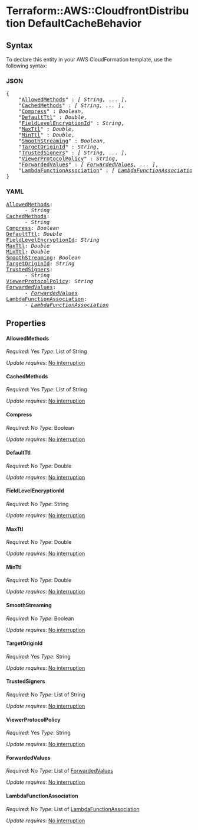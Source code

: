 # Terraform::AWS::CloudfrontDistribution DefaultCacheBehavior

## Syntax

To declare this entity in your AWS CloudFormation template, use the following syntax:

### JSON

<pre>
{
    "<a href="#allowedmethods" title="AllowedMethods">AllowedMethods</a>" : <i>[ String, ... ]</i>,
    "<a href="#cachedmethods" title="CachedMethods">CachedMethods</a>" : <i>[ String, ... ]</i>,
    "<a href="#compress" title="Compress">Compress</a>" : <i>Boolean</i>,
    "<a href="#defaultttl" title="DefaultTtl">DefaultTtl</a>" : <i>Double</i>,
    "<a href="#fieldlevelencryptionid" title="FieldLevelEncryptionId">FieldLevelEncryptionId</a>" : <i>String</i>,
    "<a href="#maxttl" title="MaxTtl">MaxTtl</a>" : <i>Double</i>,
    "<a href="#minttl" title="MinTtl">MinTtl</a>" : <i>Double</i>,
    "<a href="#smoothstreaming" title="SmoothStreaming">SmoothStreaming</a>" : <i>Boolean</i>,
    "<a href="#targetoriginid" title="TargetOriginId">TargetOriginId</a>" : <i>String</i>,
    "<a href="#trustedsigners" title="TrustedSigners">TrustedSigners</a>" : <i>[ String, ... ]</i>,
    "<a href="#viewerprotocolpolicy" title="ViewerProtocolPolicy">ViewerProtocolPolicy</a>" : <i>String</i>,
    "<a href="#forwardedvalues" title="ForwardedValues">ForwardedValues</a>" : <i>[ <a href="defaultcachebehavior-forwardedvalues.md">ForwardedValues</a>, ... ]</i>,
    "<a href="#lambdafunctionassociation" title="LambdaFunctionAssociation">LambdaFunctionAssociation</a>" : <i>[ <a href="defaultcachebehavior-lambdafunctionassociation.md">LambdaFunctionAssociation</a>, ... ]</i>
}
</pre>

### YAML

<pre>
<a href="#allowedmethods" title="AllowedMethods">AllowedMethods</a>: <i>
      - String</i>
<a href="#cachedmethods" title="CachedMethods">CachedMethods</a>: <i>
      - String</i>
<a href="#compress" title="Compress">Compress</a>: <i>Boolean</i>
<a href="#defaultttl" title="DefaultTtl">DefaultTtl</a>: <i>Double</i>
<a href="#fieldlevelencryptionid" title="FieldLevelEncryptionId">FieldLevelEncryptionId</a>: <i>String</i>
<a href="#maxttl" title="MaxTtl">MaxTtl</a>: <i>Double</i>
<a href="#minttl" title="MinTtl">MinTtl</a>: <i>Double</i>
<a href="#smoothstreaming" title="SmoothStreaming">SmoothStreaming</a>: <i>Boolean</i>
<a href="#targetoriginid" title="TargetOriginId">TargetOriginId</a>: <i>String</i>
<a href="#trustedsigners" title="TrustedSigners">TrustedSigners</a>: <i>
      - String</i>
<a href="#viewerprotocolpolicy" title="ViewerProtocolPolicy">ViewerProtocolPolicy</a>: <i>String</i>
<a href="#forwardedvalues" title="ForwardedValues">ForwardedValues</a>: <i>
      - <a href="defaultcachebehavior-forwardedvalues.md">ForwardedValues</a></i>
<a href="#lambdafunctionassociation" title="LambdaFunctionAssociation">LambdaFunctionAssociation</a>: <i>
      - <a href="defaultcachebehavior-lambdafunctionassociation.md">LambdaFunctionAssociation</a></i>
</pre>

## Properties

#### AllowedMethods

_Required_: Yes
_Type_: List of String

_Update requires_: [No interruption](https://docs.aws.amazon.com/AWSCloudFormation/latest/UserGuide/using-cfn-updating-stacks-update-behaviors.html#update-no-interrupt)

#### CachedMethods

_Required_: Yes
_Type_: List of String

_Update requires_: [No interruption](https://docs.aws.amazon.com/AWSCloudFormation/latest/UserGuide/using-cfn-updating-stacks-update-behaviors.html#update-no-interrupt)

#### Compress

_Required_: No
_Type_: Boolean

_Update requires_: [No interruption](https://docs.aws.amazon.com/AWSCloudFormation/latest/UserGuide/using-cfn-updating-stacks-update-behaviors.html#update-no-interrupt)

#### DefaultTtl

_Required_: No
_Type_: Double

_Update requires_: [No interruption](https://docs.aws.amazon.com/AWSCloudFormation/latest/UserGuide/using-cfn-updating-stacks-update-behaviors.html#update-no-interrupt)

#### FieldLevelEncryptionId

_Required_: No
_Type_: String

_Update requires_: [No interruption](https://docs.aws.amazon.com/AWSCloudFormation/latest/UserGuide/using-cfn-updating-stacks-update-behaviors.html#update-no-interrupt)

#### MaxTtl

_Required_: No
_Type_: Double

_Update requires_: [No interruption](https://docs.aws.amazon.com/AWSCloudFormation/latest/UserGuide/using-cfn-updating-stacks-update-behaviors.html#update-no-interrupt)

#### MinTtl

_Required_: No
_Type_: Double

_Update requires_: [No interruption](https://docs.aws.amazon.com/AWSCloudFormation/latest/UserGuide/using-cfn-updating-stacks-update-behaviors.html#update-no-interrupt)

#### SmoothStreaming

_Required_: No
_Type_: Boolean

_Update requires_: [No interruption](https://docs.aws.amazon.com/AWSCloudFormation/latest/UserGuide/using-cfn-updating-stacks-update-behaviors.html#update-no-interrupt)

#### TargetOriginId

_Required_: Yes
_Type_: String

_Update requires_: [No interruption](https://docs.aws.amazon.com/AWSCloudFormation/latest/UserGuide/using-cfn-updating-stacks-update-behaviors.html#update-no-interrupt)

#### TrustedSigners

_Required_: No
_Type_: List of String

_Update requires_: [No interruption](https://docs.aws.amazon.com/AWSCloudFormation/latest/UserGuide/using-cfn-updating-stacks-update-behaviors.html#update-no-interrupt)

#### ViewerProtocolPolicy

_Required_: Yes
_Type_: String

_Update requires_: [No interruption](https://docs.aws.amazon.com/AWSCloudFormation/latest/UserGuide/using-cfn-updating-stacks-update-behaviors.html#update-no-interrupt)

#### ForwardedValues

_Required_: No
_Type_: List of <a href="defaultcachebehavior-forwardedvalues.md">ForwardedValues</a>

_Update requires_: [No interruption](https://docs.aws.amazon.com/AWSCloudFormation/latest/UserGuide/using-cfn-updating-stacks-update-behaviors.html#update-no-interrupt)

#### LambdaFunctionAssociation

_Required_: No
_Type_: List of <a href="defaultcachebehavior-lambdafunctionassociation.md">LambdaFunctionAssociation</a>

_Update requires_: [No interruption](https://docs.aws.amazon.com/AWSCloudFormation/latest/UserGuide/using-cfn-updating-stacks-update-behaviors.html#update-no-interrupt)

